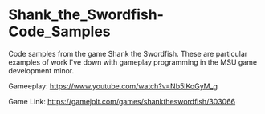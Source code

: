 # Shank_the_Swordfish-Code_Samples
Code samples from the game Shank the Swordfish.
These are particular examples of work I've down with gameplay programming in the MSU game development minor.

Gameeplay:
    https://www.youtube.com/watch?v=Nb5lKoGyM_g

Game Link:
    https://gamejolt.com/games/shanktheswordfish/303066

